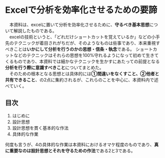 # Excelで分析を効率化させるための要諦
　本資料は、excelに置いて分析を効率化させるために、<b>守るべき基本思想</b>について解説したものである。<br>
　excelの技術というと、「どれだけショートカットを覚えているか」などの小手先のテクニックが着目されがちだが、そのようなものは些事であり、本来重視すべきことは<b>いかにして分析を行うのかの思想・信条・執念</b>である。
ショートカットなどのテクニックはそれらの思想を100%守れるようになって初めて生きてくるものであり、本資料では細かなテクニックを生かすにあたっての前提となる<b>分析を行う際に意識すべきこと</b>についてまとめた。<br>
　そのための根本となる思想とは具体的には<b>①間違いをなくすこと、②他者と共有できること</b>、の2点に集約されるが、これらのことを中心に、本資料内で述べていく。

## 目次
1. はじめに
2. 設計思想
3. 設計思想を貫く基本的な作法
4. 具体的な作業

何度も言うが、4の具体的な作業は本資料におけるオマケ程度のものであり、<b>真に重要なのは設計思想とそれを守るための作法</b>である2と3である。
